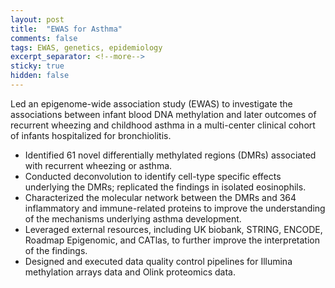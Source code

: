 ```yaml
---
layout: post
title:  "EWAS for Asthma"
comments: false
tags: EWAS, genetics, epidemiology
excerpt_separator: <!--more-->
sticky: true
hidden: false
---
```


<!--more-->
Led an epigenome-wide association study (EWAS) to investigate the associations between infant blood DNA methylation and later outcomes of recurrent wheezing and childhood asthma in a multi-center clinical cohort of infants hospitalized for bronchiolitis.
- Identified 61 novel differentially methylated regions (DMRs) associated with recurrent wheezing or asthma.
- Conducted deconvolution to identify cell-type specific effects underlying the DMRs; replicated the findings in isolated eosinophils. 
- Characterized the molecular network between the DMRs and 364 inflammatory and immune-related proteins to improve the understanding of the mechanisms underlying asthma development.
- Leveraged external resources, including UK biobank, STRING, ENCODE, Roadmap Epigenomic, and CATlas, to further improve the interpretation of the findings.
- Designed and executed data quality control pipelines for Illumina methylation arrays data and Olink proteomics data.
